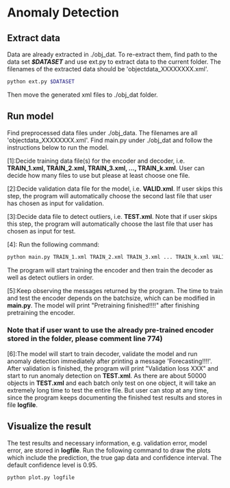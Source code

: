 # Anomaly Detection

## Extract data
Data are already extracted in ./obj_dat. To re-extract them, find path to the data set ***$DATASET*** and use ext.py to extract data to the current folder. The filenames of the extracted data should be 'objectdata_XXXXXXXX.xml'.
```bash
python ext.py $DATASET
```
Then move the generated xml files to ./obj_dat folder. 

## Run model
Find preprocessed data files under ./obj_data. The filenames are all 'objectdata_XXXXXXXX.xml'.
Find main.py under ./obj_dat and follow the instructions below to run the model.

[1]:Decide training data file(s) for the encoder and decoder, i.e. **TRAIN_1.xml, TRAIN_2.xml, TRAIN_3.xml, ..., TRAIN_k.xml**. User can decide how many files to use but please at least choose one file.

[2]:Decide validation data file for the model, i.e. **VALID.xml**. If user skips this step, the program will automatically choose the second last file that user has chosen as input for validation.

[3]:Decide data file to detect outliers, i.e. **TEST.xml**. Note that if user skips this step, the program will automatically choose the last file that user has chosen as input for test.

[4]: Run the following command:
```bash
python main.py TRAIN_1.xml TRAIN_2.xml TRAIN_3.xml ... TRAIN_k.xml VALID.xml TEST.xml
```
 The program will start training the encoder and then train the decoder as well as detect outliers in order.

[5]:Keep observing the messages returned by the program. The time to train and test the encoder depends on the batchsize, which can be modified in **main.py**. The model will print "Pretraining finished!!!!" after finishing pretraining the encoder.
### ****Note that if user want to use the already pre-trained encoder stored in the folder, please comment line 774)****

[6]:The model will start to train decoder, validate the model and run anomaly detection immediately after printing a message 'Forecasting!!!!'. After validation is finished, the program will print "Validation loss XXX" and start to run anomaly detection on **TEST.xml**. As there are about 50000 objects in **TEST.xml** and each batch only test on one object, it will take an extremely long time to test the entire file. But user can stop at any time, since the program keeps documenting the finished test results and stores in file **logfile**. 

## Visualize the result
The test results and necessary information, e.g. validation error, model error, are stored in **logfile**. Run the following command to draw the plots which include the prediction, the true gap data and confidence interval. The default confidence level is 0.95.
```bash
python plot.py logfile
```



